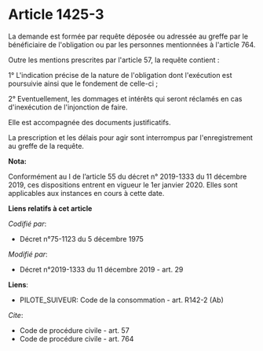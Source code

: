 # Article 1425-3

La demande est formée par requête déposée ou adressée au greffe par le bénéficiaire de l'obligation ou par les personnes
mentionnées à l'article 764. 

Outre les mentions prescrites par l'article 57, la requête contient : 

1° L'indication précise de la nature de l'obligation dont l'exécution est poursuivie ainsi que le fondement de celle-ci ; 

2° Eventuellement, les dommages et intérêts qui seront réclamés en cas d'inexécution de l'injonction de faire. 

Elle est accompagnée des documents justificatifs. 

La prescription et les délais pour agir sont interrompus par l'enregistrement au greffe de la requête.

**Nota:**

Conformément au I de l’article 55 du décret n° 2019-1333 du 11 décembre 2019, ces dispositions entrent en vigueur le 1er
janvier 2020. Elles sont applicables aux instances en cours à cette date.

**Liens relatifs à cet article**

_Codifié par_:

  - Décret n°75-1123 du 5 décembre 1975

_Modifié par_:

  - Décret n°2019-1333 du 11 décembre 2019 - art. 29

**Liens**:

  - PILOTE_SUIVEUR: Code de la consommation - art. R142-2 (Ab)

_Cite_:

  - Code de procédure civile - art. 57
  - Code de procédure civile - art. 764

